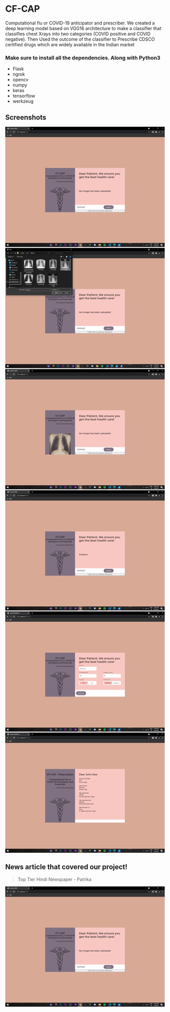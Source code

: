 # CF-CAP
Computational flu or COVID-19 anticipator and prescriber. We created a deep learning model based on VGG16 architecture to make a classifier that classifies chest Xrays into two categories (COVID positive and COVID negative). Then Used the outcome of the classifier to Prescribe CDSCO certified drugs which are widely available in the Indian market

### Make sure to install all the dependencies. Along with Python3 

- Flask
- ngrok
- opencv
- numpy
- keras
- tensorflow
- werkzeug

## Screenshots

![](/static/img/site%20(1).png)
![](/static/img/site%20(6).png)
![](/static/img/site%20(2).png)
![](/static/img/site%20(3).png)
![](/static/img/site%20(4).png)
![](/static/img/site%20(5).png)

## News article that covered our project!
> Top Tier Hindi Newspaper - Patrika

![](/static/img/site%20(1).png)

